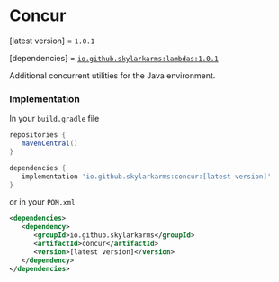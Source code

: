 # Concur
[latest version] = `1.0.1`

[dependencies] = [`io.github.skylarkarms:lambdas:1.0.1`](https://github.com/Skylarkarms/Lambdas)

Additional concurrent utilities for the Java environment.

### Implementation
In your `build.gradle` file
```groovy
repositories {
   mavenCentral()
}

dependencies {
   implementation 'io.github.skylarkarms:concur:[latest version]'
}
```

or in your `POM.xml`
```xml
<dependencies>
   <dependency>
      <groupId>io.github.skylarkarms</groupId>
      <artifactId>concur</artifactId>
      <version>[latest version]</version>
   </dependency>
</dependencies>
```
